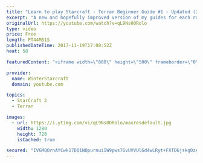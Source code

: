 ```yaml
---
title: "Learn to play Starcraft - Terran Beginner Guide #1 - Updated (2017 LOTV)"
excerpt: "A new and hopefully improved version of my guides for each race where I go over as many basics as possible while doing it live :)  I strongly believe that a super structured guide style is not very helpful compared to watching/playing the game actively.  Feedback is greatly appreciated. -- Watch live"
originalUrl: https://youtube.com/watch?v=qL9Ns0ORolo
type: video
price: Free
length: PT44M51S
publishedDateTime: 2017-11-19T17:08:52Z
heat: 58

featuredContent: "<iframe width=\"800\" height=\"500\" frameborder=\"0\" src=\"https://www.youtube.com/embed/qL9Ns0ORolo\" allow=\"accelerometer; autoplay; encrypted-media; gyroscope; picture-in-picture\" allowfullscreen></iframe>"

provider:
  name: WinterStarcraft
  domain: youtube.com

topics:
  - StarCraft 2
  - Terran

images:
  - url: https://i.ytimg.com/vi/qL9Ns0ORolo/maxresdefault.jpg
    width: 1280
    height: 720
    isCached: true

secured: "IVGMQOrnAYCwk17DQ1NOpurnuiIW9pws7GvUVVUlGd4wLRyt+FXTD6jskg0zATVYOD4Eice09ufz1MT5WUhY0AgIdw0YUr/NMW1w7JmbWuPIJeMOuuAjB0tSMDJEHLErhkqmTxXcu79e1ydWzuDD8BABh4moVw9tdvd/5PIPW0PajXayYWOQHrW44mqV5nL9ep1RlHQmuHkeO4oAlX1OlazSnueRcrjiWlBZPKUC7pJj116yo9ZPegHket0gf8vMrALOUq1JW+nJowA1epfAuQCKUVlwB5Pe5b1XiOdE+fTpNjCCWdYjTYFRRS6YXoRa42YhUcccSNu3ptZUZ2elDR/UailodAu2ax1+TGZuZClpRONbVHwIFspSTIYo5NWFrMK7wyaHH1ECHCPl3Ad4x7wuxoASQzaPr5EL6cjPuYaazCYS/EkEKe/ZNoJn6jrs;XqdkIag/YIVess+UI7Z8zw=="
---
```


